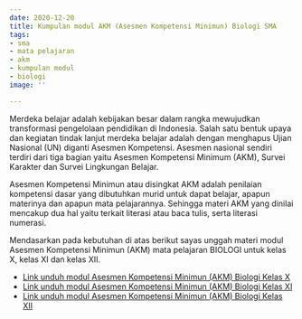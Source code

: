 ```yaml
---
date: 2020-12-20
title: Kumpulan modul AKM (Asesmen Kompetensi Minimun) Biologi SMA
tags:
- sma
- mata pelajaran
- akm
- kumpulan modul
- biologi
image: ''

---
```

Merdeka belajar adalah kebijakan besar dalam rangka mewujudkan transformasi pengelolaan pendidikan di Indonesia. Salah satu bentuk upaya dan kegiatan tindak lanjut merdeka belajar adalah dengan menghapus Ujian Nasional (UN) diganti Asesmen Kompetensi. Asesmen nasional sendiri terdiri dari tiga bagian yaitu Asesmen Kompetensi Minimum (AKM), Survei Karakter dan Survei Lingkungan Belajar.

Asesmen Kompetensi Minimun atau disingkat AKM adalah penilaian kompetensi dasar yang dibutuhkan murid untuk dapat belajar, apapun materinya dan apapun mata pelajarannya. Sehingga materi AKM yang dinilai mencakup dua hal yaitu terkait literasi atau baca tulis, serta literasi numerasi.

Mendasarkan pada kebutuhan di atas berikut sayas unggah materi modul Asesmen Kompetensi Minimun (AKM) mata pelajaran BIOLOGI untuk kelas X, kelas XI dan kelas XII.

* [Link unduh modul Asesmen Kompetensi Minimun (AKM) Biologi Kelas X](https://drive.google.com/drive/folders/1U1wODhCPonZjOcrjnAkD2gRUHmFzzCIe?usp=sharing)
* [Link unduh modul Asesmen Kompetensi Minimun (AKM) Biologi Kelas XI](https://drive.google.com/drive/folders/18xYn3H9MXF1OuLKQrqgA2JgxUYGfkuhC?usp=sharing)
* [Link unduh modul Asesmen Kompetensi Minimun (AKM) Biologi Kelas XII](https://drive.google.com/drive/folders/1UTEWV02O8Tnrh7nVXY9pHk6LtBCSL58-?usp=sharing)